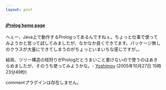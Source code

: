 ```yaml
---
layout: post
---
```

<h4><a href="http://www.cs.kuleuven.ac.be/~bmd/PrologInJava/">jProlog home page</a></h4>
<p>へぇー、Java上で動作するPrologってあるんですねぇ。ちょっと仕事で使ってみようかと思って試してみましたが、なかなか良くできてます。パッケージ無しのクラスが大量にできてしまうのがちょっといまいちな感じですが。。</p>
<p>結局、ツリー構造の枝狩りがPrologだとうまいこと書けないので使うのはあきらめましたが、そのうち使ってみようかな。- <a href="/?page=Yoshimov" class="wikipage">Yoshimov</a> (2005年10月27日 15時23分49秒)</p>
<p><span class="error">commentプラグインは存在しません。</span> </p>
